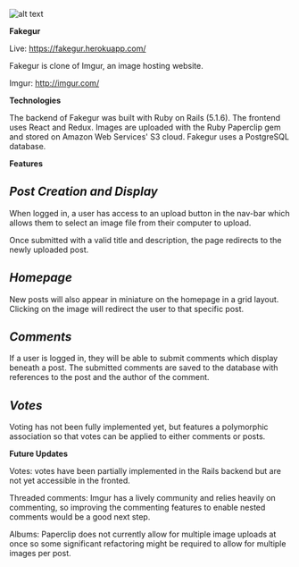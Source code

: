 ![alt text](https://i.imgur.com/F6AHOiq.png "Fakegur logo")

**Fakegur**

Live: https://fakegur.herokuapp.com/

Fakegur is clone of Imgur, an image hosting website.

Imgur: http://imgur.com/

**Technologies**

The backend of Fakegur was built with Ruby on Rails (5.1.6). The frontend uses React and Redux. Images are uploaded with the Ruby Paperclip gem and stored on Amazon Web Services' S3 cloud. Fakegur uses a PostgreSQL database.

**Features**

*Post Creation and Display*
-------
When logged in, a user has access to an upload button in the nav-bar which allows them to select an image file from their computer to upload.

Once submitted with a valid title and description, the page redirects to the newly uploaded post.

*Homepage*
-------
New posts will also appear in miniature on the homepage in a grid layout. Clicking on the image will redirect the user to that specific post.

*Comments*
-------
If a user is logged in, they will be able to submit comments which display beneath a post. The submitted comments are saved to the database with references to the post and the author of the comment.

*Votes*
-------
Voting has not been fully implemented yet, but features a polymorphic association so that votes can be applied to either comments or posts.

**Future Updates**

Votes: votes have been partially implemented in the Rails backend but are not yet accessible in the fronted.

Threaded comments: Imgur has a lively community and relies heavily on commenting, so improving the commenting features to enable nested comments would be a good next step.

Albums: Paperclip does not currently allow for multiple image uploads at once so some significant refactoring might be required to allow for multiple images per post.
